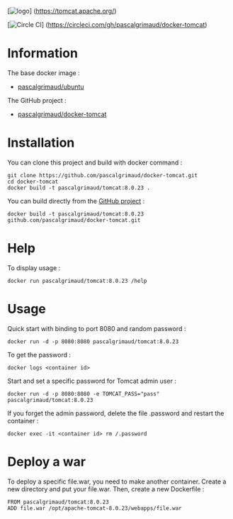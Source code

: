 [![logo](https://raw.githubusercontent.com/pascalgrimaud/docker-tomcat/master/tomcat.png)]
(https://tomcat.apache.org/)

[![Circle CI](https://circleci.com/gh/pascalgrimaud/docker-tomcat.svg?style=shield)]
(https://circleci.com/gh/pascalgrimaud/docker-tomcat)



# Information

The base docker image :

  * [pascalgrimaud/ubuntu](https://registry.hub.docker.com/u/pascalgrimaud/ubuntu/)

The GitHub project :

  * [pascalgrimaud/docker-tomcat](https://github.com/pascalgrimaud/docker-tomcat/)


# Installation

You can clone this project and build with docker command :

```
git clone https://github.com/pascalgrimaud/docker-tomcat.git
cd docker-tomcat
docker build -t pascalgrimaud/tomcat:8.0.23 .
```

You can build directly from the [GitHub project](https://github.com/pascalgrimaud/docker-tomcat/) :

```
docker build -t pascalgrimaud/tomcat:8.0.23 github.com/pascalgrimaud/docker-tomcat.git
```



# Help

To display usage :

```
docker run pascalgrimaud/tomcat:8.0.23 /help
```



# Usage

Quick start with binding to port 8080 and random password :

```
docker run -d -p 8080:8080 pascalgrimaud/tomcat:8.0.23
```

To get the password :

```
docker logs <container id>
```

Start and set a specific password for Tomcat admin user :

```
docker run -d -p 8080:8080 -e TOMCAT_PASS="pass" pascalgrimaud/tomcat:8.0.23
```


If you forget the admin password, delete the file .password and restart the container :

```
docker exec -it <container id> rm /.password
```


# Deploy a war

To deploy a specific file.war, you need to make another container.
Create a new directory and put your file.war.
Then, create a new Dockerfile :

```
FROM pascalgrimaud/tomcat:8.0.23
ADD file.war /opt/apache-tomcat-8.0.23/webapps/file.war
```
